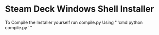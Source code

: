 # Steam Deck Windows Shell Installer
To Compile the Installer yourself run compile.py Using
'''cmd
python compile.py
'''
